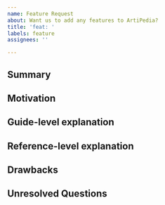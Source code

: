 ```yaml
---
name: Feature Request
about: Want us to add any features to ArtiPedia?
title: 'feat: '
labels: feature
assignees: ''

---
```


<!--
  Hi! Thanks for considering to file a feature request with Jekyll. Please take the time to
  answer the basic questions. Please try to be as detailed as possible.

  Thanks!
-->

## Summary

<!--
  A one-paragraph explanation of the feature.
-->

## Motivation

<!--
  Why do you want to see this feature in Jekyll? What makes you sure that it should not be
  implemented at the plugin level, but in Jekyll core? What use cases does it support?

  NOTE: Please be mindful of the Jekyll philosophy (https://jekyllrb.com/philosophy/),
  particularily Section 5. Think about if 90% of the users would benefit from your
  feature request, and whether your feature would be better off in a plugin.
-->

## Guide-level explanation

<!--
  Explain the proposal as if it was already included in the project and you
  were teaching it to another programmer. That generally means:

  - Introducing new named concepts.
  - Explaining the feature largely in terms of examples.
  - If applicable, provide sample error messages, deprecation warnings, or
    migration guidance.

  If this is a small feature, you may omit this section.
-->

## Reference-level explanation

<!--
  This is the technical portion of the feature request. Explain the design in
  sufficient detail that:

  - Its interaction with other features is clear.
  - It is reasonably clear how the feature would be implemented.
  - Corner cases are dissected by example.

  If you do not know how to answer this, you can omit it. No worries!
-->

## Drawbacks

<!--
  Why should we *not* do this?
-->

## Unresolved Questions

<!--
  What related issues do you consider out of scope for this feature that could be
  addressed in the future independently of the solution that comes out of this
  feature?
-->
